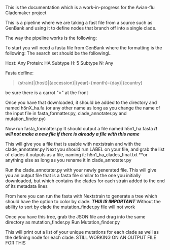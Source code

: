 This is the documentation which is a work-in-progress for the Avian-flu Clademaker project

This is a pipeline where we are taking a fast file from a source such as GenBank and using it to define nodes that branch off into a single clade.

The way the pipeline works is the following:

To start you will need a fasta file from GenBank where the formatting is the following:
The search set should be the followingL

Host: Any
Protein: HA
Subtype H: 5
Subtype N: Any

Fasta defline:
>{strain}|{host}|{accession}|{year}-{month}-{day}|{country}

be sure there is a carrot ">" at the front

Once you have that downloaded, it should be added to the directory and named h5nX_ha.fa (or any other name as long as you change the name of the input file in fasta_formatter.py, clade_annotater.py and mutation_finder.py)

Now run fasta_formatter.py It should output a file named h5n1_ha.fasta
***It will not make a new file if there is already a file with this name***

This will give you a file that is usable with nextstrain and with the clade_annotater.py
Next you should run LABEL on your file, and grab the list of clades it outputs as a file, naming it: h5n1_ha_clades_final.txt **or anything else as long as you rename it in clade_annotater.py


Run the clade_annotater.py with your newly generated file. This will give you an output file that is a fasta file similar to the one you initially downloaded, but which contains the clades for each strain added to the end of its metadata lines

From here you can run the fasta with Nextstrain to generate a tree which should have the option to color by clade. ***THIS IS IMPORTANT***
Without the ability to sort by clade the mutation_finder.py file will not work

Once you have this tree, grab the JSON file and drag into the same directory as mutation_finder.py
Run Mutation_finder.py

This will print out a list of your unique mutations for each clade as well as the defining node for each clade. STILL WORKING ON AN OUTPUT FILE FOR THIS


